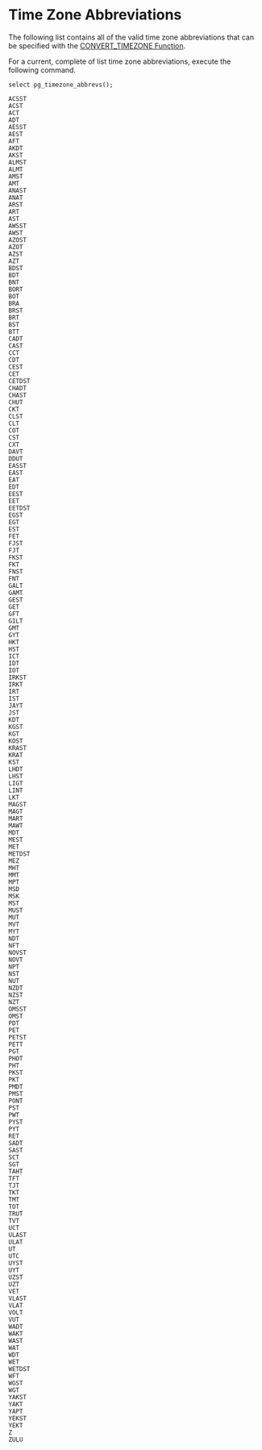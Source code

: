 # Time Zone Abbreviations<a name="time-zone-abbrevs"></a>

The following list contains all of the valid time zone abbreviations that can be specified with the [CONVERT\_TIMEZONE Function](CONVERT_TIMEZONE.md)\. 

For a current, complete of list time zone abbreviations, execute the following command\.

```
select pg_timezone_abbrevs();
```

```
ACSST
ACST
ACT
ADT
AESST
AEST
AFT
AKDT
AKST
ALMST
ALMT
AMST
AMT
ANAST
ANAT
ARST
ART
AST
AWSST
AWST
AZOST
AZOT
AZST
AZT
BDST
BDT
BNT
BORT
BOT
BRA
BRST
BRT
BST
BTT
CADT
CAST
CCT
CDT
CEST
CET
CETDST
CHADT
CHAST
CHUT
CKT
CLST
CLT
COT
CST
CXT
DAVT
DDUT
EASST
EAST
EAT
EDT
EEST
EET
EETDST
EGST
EGT
EST
FET
FJST
FJT
FKST
FKT
FNST
FNT
GALT
GAMT
GEST
GET
GFT
GILT
GMT
GYT
HKT
HST
ICT
IDT
IOT
IRKST
IRKT
IRT
IST
JAYT
JST
KDT
KGST
KGT
KOST
KRAST
KRAT
KST
LHDT
LHST
LIGT
LINT
LKT
MAGST
MAGT
MART
MAWT
MDT
MEST
MET
METDST
MEZ
MHT
MMT
MPT
MSD
MSK
MST
MUST
MUT
MVT
MYT
NDT
NFT
NOVST
NOVT
NPT
NST
NUT
NZDT
NZST
NZT
OMSST
OMST
PDT
PET
PETST
PETT
PGT
PHOT
PHT
PKST
PKT
PMDT
PMST
PONT
PST
PWT
PYST
PYT
RET
SADT
SAST
SCT
SGT
TAHT
TFT
TJT
TKT
TMT
TOT
TRUT
TVT
UCT
ULAST
ULAT
UT
UTC
UYST
UYT
UZST
UZT
VET
VLAST
VLAT
VOLT
VUT
WADT
WAKT
WAST
WAT
WDT
WET
WETDST
WFT
WGST
WGT
YAKST
YAKT
YAPT
YEKST
YEKT
Z
ZULU
```